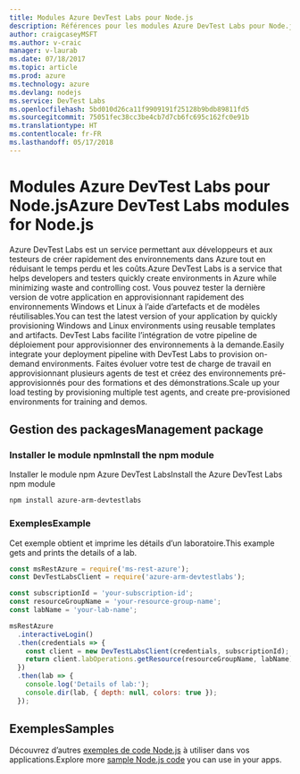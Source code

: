 ```yaml
---
title: Modules Azure DevTest Labs pour Node.js
description: Références pour les modules Azure DevTest Labs pour Node.js
author: craigcaseyMSFT
ms.author: v-craic
manager: v-laurab
ms.date: 07/18/2017
ms.topic: article
ms.prod: azure
ms.technology: azure
ms.devlang: nodejs
ms.service: DevTest Labs
ms.openlocfilehash: 5bd010d26ca11f9909191f25128b9bdb89811fd5
ms.sourcegitcommit: 75051fec38cc3be4cb7d7cb6fc695c162fc0e91b
ms.translationtype: HT
ms.contentlocale: fr-FR
ms.lasthandoff: 05/17/2018
---
```

# <a name="azure-devtest-labs-modules-for-nodejs"></a><span data-ttu-id="b8691-103">Modules Azure DevTest Labs pour Node.js</span><span class="sxs-lookup"><span data-stu-id="b8691-103">Azure DevTest Labs modules for Node.js</span></span>

<span data-ttu-id="b8691-104">Azure DevTest Labs est un service permettant aux développeurs et aux testeurs de créer rapidement des environnements dans Azure tout en réduisant le temps perdu et les coûts.</span><span class="sxs-lookup"><span data-stu-id="b8691-104">Azure DevTest Labs is a service that helps developers and testers quickly create environments in Azure while minimizing waste and controlling cost.</span></span> <span data-ttu-id="b8691-105">Vous pouvez tester la dernière version de votre application en approvisionnant rapidement des environnements Windows et Linux à l’aide d’artefacts et de modèles réutilisables.</span><span class="sxs-lookup"><span data-stu-id="b8691-105">You can test the latest version of your application by quickly provisioning Windows and Linux environments using reusable templates and artifacts.</span></span> <span data-ttu-id="b8691-106">DevTest Labs facilite l’intégration de votre pipeline de déploiement pour approvisionner des environnements à la demande.</span><span class="sxs-lookup"><span data-stu-id="b8691-106">Easily integrate your deployment pipeline with DevTest Labs to provision on-demand environments.</span></span> <span data-ttu-id="b8691-107">Faites évoluer votre test de charge de travail en approvisionnant plusieurs agents de test et créez des environnements pré-approvisionnés pour des formations et des démonstrations.</span><span class="sxs-lookup"><span data-stu-id="b8691-107">Scale up your load testing by provisioning multiple test agents, and create pre-provisioned environments for training and demos.</span></span>

## <a name="management-package"></a><span data-ttu-id="b8691-108">Gestion des packages</span><span class="sxs-lookup"><span data-stu-id="b8691-108">Management package</span></span>

### <a name="install-the-npm-module"></a><span data-ttu-id="b8691-109">Installer le module npm</span><span class="sxs-lookup"><span data-stu-id="b8691-109">Install the npm module</span></span>

<span data-ttu-id="b8691-110">Installer le module npm Azure DevTest Labs</span><span class="sxs-lookup"><span data-stu-id="b8691-110">Install the Azure DevTest Labs npm module</span></span>

```bash
npm install azure-arm-devtestlabs
```

### <a name="example"></a><span data-ttu-id="b8691-111">Exemples</span><span class="sxs-lookup"><span data-stu-id="b8691-111">Example</span></span>

<span data-ttu-id="b8691-112">Cet exemple obtient et imprime les détails d’un laboratoire.</span><span class="sxs-lookup"><span data-stu-id="b8691-112">This example gets and prints the details of a lab.</span></span>

```javascript
const msRestAzure = require('ms-rest-azure');
const DevTestLabsClient = require('azure-arm-devtestlabs');

const subscriptionId = 'your-subscription-id';
const resourceGroupName = 'your-resource-group-name';
const labName = 'your-lab-name';

msRestAzure
  .interactiveLogin()
  .then(credentials => {
    const client = new DevTestLabsClient(credentials, subscriptionId);
    return client.labOperations.getResource(resourceGroupName, labName);
  })
  .then(lab => {
    console.log('Details of lab:');
    console.dir(lab, { depth: null, colors: true });
  });


```

## <a name="samples"></a><span data-ttu-id="b8691-113">Exemples</span><span class="sxs-lookup"><span data-stu-id="b8691-113">Samples</span></span>

<span data-ttu-id="b8691-114">Découvrez d’autres [exemples de code Node.js](https://azure.microsoft.com/resources/samples/?platform=nodejs) à utiliser dans vos applications.</span><span class="sxs-lookup"><span data-stu-id="b8691-114">Explore more [sample Node.js code](https://azure.microsoft.com/resources/samples/?platform=nodejs) you can use in your apps.</span></span>
